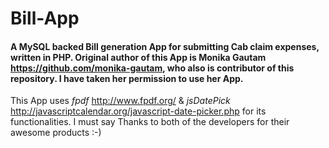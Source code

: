 # Bill-App
#### A MySQL backed Bill generation App for submitting Cab claim expenses, written in PHP. Original author of this App is Monika Gautam https://github.com/monika-gautam, who also is contributor of this repository. I have taken her permission to use her App.
This App uses *fpdf* http://www.fpdf.org/ & *jsDatePick* http://javascriptcalendar.org/javascript-date-picker.php for its functionalities. I must say Thanks to both of the developers for their awesome products :-)
